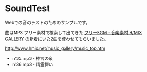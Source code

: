 # SoundTest

Webでの音のテストのためのサンプルです。

曲はMP3 フリー素材で検索して出てきた [フリーBGM・音楽素材 H/MIX GALLERY](http://www.hmix.net/) の新着にいた2曲を使わせてもらいました。

http://www.hmix.net/music_gallery/music_top.htm

* n135.mp3 - 神言の泉
* n136.mp3 - 精霊舞い

